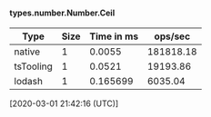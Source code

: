 #### types.number.Number.Ceil

| Type | Size       | Time in ms | ops/sec |
|------|------------|------------|---------|
| native | 1 | 0.0055 | 181818.18 |
| tsTooling | 1 | 0.0521 | 19193.86 |
| lodash | 1 | 0.165699 | 6035.04 |

[2020-03-01 21:42:16 (UTC)]

